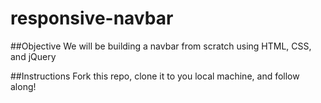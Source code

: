 # responsive-navbar

##Objective
We will be building a navbar from scratch using HTML, CSS, and jQuery

##Instructions
Fork this repo, clone it to you local machine, and follow along!
